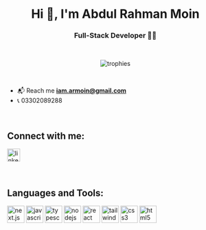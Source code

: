 <h1 align="center"> Hi 👋, I'm Abdul Rahman Moin </h1>
<h3 align="center">Full-Stack Developer 👨‍💻</h3>

<br />

<p align="center">
  <img src="https://github-profile-trophy.vercel.app/?username=Abdulrahmanmoin&theme=darkhub&no-frame=true&no-bg=true&margin-w=15&margin-h=15" alt="trophies" />
</p>

<br />

- 📬 Reach me **iam.armoin@gmail.com**
- 📞 03302089288

<br />

## Connect with me:

<p align="left">
<a href="https://www.linkedin.com/in/abdulrahman-moin" target="blank"><img align="center" src="https://cdn.jsdelivr.net/gh/devicons/devicon/icons/linkedin/linkedin-original.svg" alt="linkedin" height="30" width="30" /></a>
</p>

<br />

## Languages and Tools:

<p align="left">
<a href="#"><img src="https://cdn.jsdelivr.net/gh/devicons/devicon/icons/nextjs/nextjs-original.svg" alt="next.js" width="40" height="40"/></a>
<a href="#"><img src="https://cdn.jsdelivr.net/gh/devicons/devicon/icons/javascript/javascript-original.svg" alt="javascript" width="40" height="40"/></a>
<a href="#"><img src="https://cdn.jsdelivr.net/gh/devicons/devicon/icons/typescript/typescript-original.svg" alt="typescript" width="40" height="40"/></a>
<a href="#"><img src="https://cdn.jsdelivr.net/gh/devicons/devicon/icons/nodejs/nodejs-original-wordmark.svg" alt="nodejs" width="40" height="40"/></a>
<a href="#"><img src="https://cdn.jsdelivr.net/gh/devicons/devicon/icons/react/react-original.svg" alt="react" width="40" height="40"/></a>
<a href="#"><img src="https://cdn.jsdelivr.net/gh/devicons/devicon/icons/tailwindcss/tailwindcss-original.svg" alt="tailwind" width="40" height="40"/></a>
<a href="#"><img src="https://cdn.jsdelivr.net/gh/devicons/devicon/icons/css3/css3-original.svg" alt="css3" width="40" height="40"/></a>
<a href="#"><img src="https://cdn.jsdelivr.net/gh/devicons/devicon/icons/html5/html5-original.svg" alt="html5" width="40" height="40"/></a>
</p>
